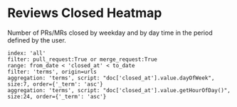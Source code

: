 # Reviews Closed Heatmap

Number of PRs/MRs closed by weekday and by day time in the period defined by the user.

```
index: 'all'
filter: pull_request:True or merge_request:True
range: from_date < 'closed_at' < to_date
filter: 'terms', origin=urls
aggregation: 'terms', script: "doc['closed_at'].value.dayOfWeek", size:7, order={'_term': 'asc'}
aggregation: 'terms', script: "doc['closed_at'].value.getHourOfDay()", size:24, order={'_term': 'asc'}
```
